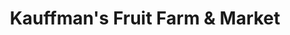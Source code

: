 ---
title: "Kauffman's Fruit Farm & Market"
url: /bird-in-hand/kauffmans-fruit-farm-und-market/
shop: Gemüse & Obst
---
